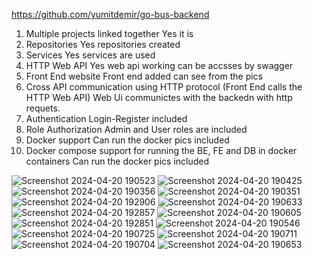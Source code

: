 https://github.com/yumitdemir/go-bus-backend

1) Multiple projects linked together  Yes it is 
2) Repositories   Yes repositories created
3) Services    Yes services are used  
4) HTTP Web API  Yes web api working can be accsses by swagger 
5) Front End website  Front end added can see from the pics
6) Cross API communication using HTTP protocol (Front End calls the HTTP Web API) Web Ui communictes with the backedn with http requets.
7) Authentication  Login-Register included 
8) Role Authorization Admin and User roles are  included
9) Docker support Can run the docker pics included
10) Docker compose support for running the BE, FE and DB in docker containers  Can run the docker pics included

![Screenshot 2024-04-20 190523](https://github.com/yumitdemir/DSS2-New/assets/108368506/fc7cdf94-79e8-4207-b389-3561ea740c49)
![Screenshot 2024-04-20 190425](https://github.com/yumitdemir/DSS2-New/assets/108368506/d166415c-7330-4e84-9aee-d4e8e712905d)
![Screenshot 2024-04-20 190356](https://github.com/yumitdemir/DSS2-New/assets/108368506/26d1602e-0570-4cf2-ba1e-06f0e04378a7)
![Screenshot 2024-04-20 190351](https://github.com/yumitdemir/DSS2-New/assets/108368506/7bbffe40-8c7f-46be-962a-8d803db732a0)
![Screenshot 2024-04-20 192906](https://github.com/yumitdemir/DSS2-New/assets/108368506/de5daea8-6d68-4dd3-8cf4-b6f590877a14)
![Screenshot 2024-04-20 190633](https://github.com/yumitdemir/DSS2-New/assets/108368506/dfefd949-71e1-45b3-b6fd-edda89cbd4c4)
![Screenshot 2024-04-20 192857](https://github.com/yumitdemir/DSS2-New/assets/108368506/2410784a-79ea-4299-8162-a88e454eba11)
![Screenshot 2024-04-20 190605](https://github.com/yumitdemir/DSS2-New/assets/108368506/022bf488-edac-44b7-8886-443775485dff)
![Screenshot 2024-04-20 192851](https://github.com/yumitdemir/DSS2-New/assets/108368506/81fe1b55-ecc4-4c0a-8c65-25407342b91c)
![Screenshot 2024-04-20 190546](https://github.com/yumitdemir/DSS2-New/assets/108368506/8b33f4c6-7d26-4ae4-9ba8-984dd2928eeb)
![Screenshot 2024-04-20 190725](https://github.com/yumitdemir/DSS2-New/assets/108368506/3104f4b2-b916-4880-93b3-f004c158ebc9)
![Screenshot 2024-04-20 190711](https://github.com/yumitdemir/DSS2-New/assets/108368506/01e7868c-2053-4483-9658-f29b457e28f7)
![Screenshot 2024-04-20 190704](https://github.com/yumitdemir/DSS2-New/assets/108368506/841511d6-9b75-4aa1-bea8-5be9aa570db4)
![Screenshot 2024-04-20 190653](https://github.com/yumitdemir/DSS2-New/assets/108368506/0338608b-20f9-4a03-8556-a177bbd33913)
